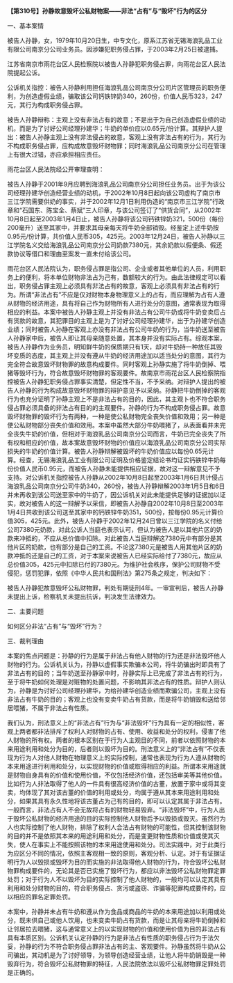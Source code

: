 **【第310号】孙静故意毁坏公私财物案——非法“占有”与“毁坏”行为的区分**

一、基本案情

被告人孙静，女，1979年10月20日生，中专文化，原系江苏省无锡海浪乳品工业有限公司南京分公司业务员。因涉嫌犯职务侵占罪，于2003年2月25日被逮捕。

江苏省南京市雨花台区人民检察院以被告人孙静犯职务侵占罪，向雨花台区人民法院提起公诉。

公诉机关指控：被告人孙静利用担任海浪乳品公司南京分公司片区管理员的职务便利，为创造虚假业绩，骗取该公司钙铁锌奶340，260份，价值人民币323，247元，其行为构成职务侵占罪。

被告人孙静辩称：主观上没有非法占有的故意；不是出于为自己创造虚假业绩的动机，而是为了讨好公司经理孙建华；牛奶的单价应以0.65元/份计算。其辩护人提出：被告人孙静主观上没有非法侵占的故意，客观上没有非法占有的行为，其行为不构成职务侵占罪，应构成故意毁坏财物罪；同时海浪乳品公司南京分公司在管理上有很大过错，亦应承担相应责任。

雨花台区人民法院经公开审理查明：

被告人孙静于2001年9月应聘到海浪乳品公司南京分公司担任业务员。出于为该公司经理孙建华创造经营业绩的动机，于2002年10月8日起向该公司虚构了南京市三江学院需要供奶的事实，并于2002年12月1日利用伪造的“南京市三江学院”行政章和“石国东、陈宝全、蔡斌”三人印章，与该公司签订了“供货合同”，从2002年10月8日起至2003年1月4日止，被告人孙静将该公司钙铁锌奶321，500份（每份200毫升）送至其家中，并要求其母亲每天将牛奶全部销毁。经鉴定上述牛奶按0.95元/份计算，共价值人民币305，425元。2003年12月24日，被告人孙静以三江学院名义交给海浪乳品公司南京分公司奶款7380元，其余奶款以假便条、假还款协议等借口和理由至案发一直未付给该公司。

雨花台区人民法院认为，职务侵占罪是指公司、企业或者其他单位的人员，利用职务上的便利，将本单位财物非法占为己有，数额较大的行为。由此法律规定可以看出，职务侵占罪主观上必须具有非法占有的故意，客观上必须具有非法占有的行为。所谓“非法占有”不应是仅对财物本身物理意义上的占有，而应理解为占有人遵从财物的经济用途，具有将自己作为财物所有人进行处分的意图，通常表现为取得相应的利益。本案中被告人孙静主观上并没有非法占有公司牛奶或将牛奶变卖后占有货款的故意，其犯罪目的主观上是为了讨好公司经理孙建华，出于为孙建华创造业绩；同时被告人孙静在客观上亦没有非法占有公司牛奶的行为，当牛奶送至被告人孙静家中后，被告人即让其母亲随意处置，其本身并没有实际占有。综观本案，被告人孙静作为业务员，明知鲜牛奶的保质期只有1天，却对牛奶持一种放任其毁坏变质的态度，其主观上并没有遵从牛奶的经济用途加以适当处分的意图，其行为完全符合故意毁坏财物罪的故意构成要件。同时客观上孙静实施了将牛奶倒掉、喂猪等毁坏行为，符合故意毁坏财物罪的客观要件。故南京市雨花台区人民检察院指控被告人孙静犯职务侵占罪事实清楚，但定性不当，不予采纳。对辩护人提出的被告人孙静的行为构成故意毁坏财物罪的辩护意见予以采纳。孙静把牛奶倒掉的客观行为也充分证明了孙静主观上不是非法占有的目的，因此，其主观卜也不符合职务侵占罪必须具备的非法占有目的的主观要件。孙静的行为不构成职务侵占罪。故意毁坏财物罪的毁坏行为有两种，一种是使公私财物完全丧失价值和效用；另一种是使公私财物部分丧失价值和效用。本案中虽然大部分牛奶喂猪了，从表面看并未完全丧失牛奶的价值，但相对于海浪乳品公司南京分公司而言，牛奶已完全丧失了所有权和相应的价值，故本案故意毁坏财物的价值应以海浪乳品公司南京分公司实际损失的牛奶的价值计算。被告人孙静辩解被毁坏的牛奶价值应以每份0.65元计算。经查，无锡海浪乳品工业有限公司证明及价格鉴定结论书均证实钙铁锌牛奶每份价值人民币0.95元，而被告人孙静未能提供相应证据，故对这一辩解意见不予支持。对公诉机关指控被告人孙静从2002年10月8日起至2003年1月6日共计侵占海浪乳品公司南京分公司牛奶340，260份，被告人孙静辩解2003年1月5日和6日并未再收到该公司送至家中的牛奶了，因公诉机关对此未能提供足够的证据加以证实，故对被告人的这一辩解予以采信，即被告人孙静自2002年10月8日至2003年1月4日共收到该公司送至其家中的钙铁锌牛奶351，500份，按每份0.95元计算价值305，425元。此外，被告人孙静于2002年12月24日曾以三江学院的名义付给公司7380元奶款，对此公诉人当庭也表示认可，但认为被告人是以其他片区的奶款来冲抵的，不应从总价值中扣除。对此被告人当庭辩解这7380元中有部分是其他片区的奶款，也有部分是自己的工资。不论这7380元是被告人用其他片区的奶款冲抵的还是自己的工资，对于本案来说被告人已经实际给付了7380元，故应从总价值305，425元中扣除已付的7380元。为维护社会秩序，保护公司财物不受侵犯，惩罚犯罪，依照《中华人民共和国刑法》第275条之规定，判决如下：

被告人孙静犯故意毁坏公私财物罪，判处有期徒刑4年。一审宣判后，被告人孙静未提出上诉，检察机关未提出抗诉，判决发生法律效力。

二、主要问题

如何区分非法“占有”与“毁坏”行为？

三、裁判理由

本案的焦点问题是：孙静的行为是属于非法占有他人财物的行为还是非法毁坏他人财物的行为。公诉机关认为，孙静以虚假事实欺骗本公司，将牛奶骗出时即具有了非法占有的目的；当牛奶送至孙静家中时，孙静实际上已完成了非法占有的行为，至于将牛奶如何处理是对赃物的处置问题，不影响其非法占有的性质。辩护人则认为，孙静是为讨好公司经理孙建华，为给孙建华创造业绩而欺骗公司，主观上没有非法占有牛奶的目的；客观上也没有变卖牛奶占有货款，而是将牛奶销毁和送给邻居喂猪，不属于非法占有性质。

我们认为，刑法意义上的“非法占有”行为与“非法毁坏”行为具有一定的相似性，客观上两者都非法排斥了权利人对财物的占有、使用、收益和处分的权利，侵害了他人财物的所有权。两者的根本区别在于行为人主观目的不同，前者以依照财物的本来用途利用和处分为目的，后者则以毁坏为目的。刑法意义上的“非法占有”不仅表现为行为人对他人财物在物理意义上的实际控制，通常也表现为行为人遵从财物的本来用途进行利用和处分，以实现财物的价值或取得相应的利益。所谓本来用途就是财物自身具有的价值和使用价值，不仅包括经济价值，还包括审美等其他价值。比如行为人非法取得了他人的一件具有很高经济价值的古董，放置于家中或将其变卖，均体现了其对该古董的价值的利用或处分，均属于遵从其本来用途利用和处分，如果其具有永久性地将该古董占为己有的目的，即可以认定其属于非法占有。一般而言，非法占有人不会无故将占有的财物轻易毁弃。“非法毁坏”中，行为人出于毁坏公私财物的经济用途的目的实际控制他人财物后予以毁损或毁灭。虽然行为人也实际控制了他人财物，排除了权利人合法占有财物的可能性，但其控制该财物的目的并不是依照其本来的用途利用和处分，而是变更财物性质和价值或使其灭失，使人在事实上不能按照该物的本来用途使用和处分。司法实践中，对于此类行为应区分不同的情况，依照主客观相一致的原则，客观分析、认定。对于有证据证明行为人以毁损或毁坏为目的而实施的非法取得他人财物的行为，符合毁坏公私财物罪构成要件的，无论其是否已实施了毁坏行为，都应以非法毁坏公私财物罪定罪处罚；对于行为人不以毁坏为目的实际控制了他人财物的，一般均可以认定其具有利用和处分财物的目的，符合职务侵占、贪污或盗窃、诈骗等犯罪构成要件的，应以相应的罪名定罪处罚。

本案中，孙静并未占有牛奶和遵从作为食品或商品的牛奶的本来用途加以利用或处分，既未供自己或他人饮用，也未变卖牛奶占有货款，而是让其母亲将牛奶倒掉和让邻居拉去喂猪，这与通常意义上的以实现财物的价值和使用价值为目的非法占有具有本质区别。公诉机关认定孙静的行为是非法占有性质的职务侵占行为于法欠妥，孙静的行为不符合职务侵占罪非法占有的主、客观要件。孙静虽然将牛奶从公司骗出，其动机是为了讨好领导，为领导创造经营业绩，让他人将牛奶销毁是一种毁弃行为，符合毁坏公私财物罪的特征，人民法院依法以毁坏公私财物罪定罪处罚是正确的。